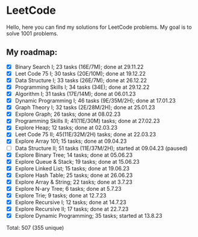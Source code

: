 # LeetCode

Hello, here you can find my solutions for LeetCode problems. My goal is to solve 1001 problems.

## My roadmap:
- [x] Binary Search I;  23 tasks (16E/7M); done at 29.11.22
- [x] Leet Code 75 I; 30 tasks (20E/10M); done at 19.12.22
- [x] Data Structure I; 33 tasks (26E/7M); done at 26.12.22
- [x] Programming Skills I; 34 tasks (34E); done at 29.12.22
- [x] Algorithm I; 31 tasks (17E/14M); done at 06.01.23
- [x] Dynamic Programming I; 46 tasks (9E/35M/2H); done at 17.01.23
- [x] Graph Theory I; 32 tasks (2E/28M/2H); done at 25.01.23
- [x] Explore Graph; 26 tasks; done at 08.02.23
- [x] Programming Skills II; 41(11E/30M) tasks; done at 27.02.23
- [x] Explore Heap; 12 tasks; done at 02.03.23
- [x] Leet Code 75 II; 45(11E/32M/2H) tasks; done at 22.03.23
- [x] Explore Array 101; 15 tasks; done at 09.04.23
- [ ] Data Structure II; 51 tasks (11E/37M/2H); started at 09.04.23 (paused)
- [x] Explore Binary Tree; 14 tasks; done at 05.06.23
- [x] Explore Queue & Stack; 19 tasks; done at 15.06.23
- [x] Explore Linked List; 15 tasks; done at 19.06.23
- [x] Explore Hash Table; 25 tasks; done at 26.06.23
- [x] Explore Array & String; 22 tasks; done at 3.7.23
- [x] Explore N-ary Tree; 6 tasks; done at 5.7.23
- [x] Explore Trie; 9 tasks; done at 12.7.23
- [x] Explore Recursive I; 12 tasks; done at 14.7.23
- [x] Explore Recursive II; 17 tasks; done at 22.7.23
- [x] Explore Dynamic Programming; 35 tasks; started at 13.8.23

Total: 507 (355 unique)